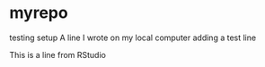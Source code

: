 # myrepo
testing setup
A line I wrote on my local computer
adding a test line

This is a line from RStudio